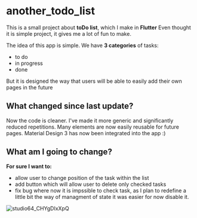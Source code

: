 # another_todo_list

This is a small project about **toDo list**, which I make in **Flutter**
Even thought it is simple project, it gives me a lot of fun to make.

The idea of this app is simple. We have **3 categories** of tasks:
- to do
- in progress
- done

But it is designed the way that users will be able to easily add their own pages in the future

## What changed since last update?

Now the code is cleaner. I've made it more generic and significantly reduced repetitions. Many elements are now easily reusable for future pages.
Material Design 3 has now been integrated into the app :) 

## What am I going to change?
**For sure I want to:**

- allow user to change position of the task within the list
- add button which will allow user to delete only checked tasks
- fix bug where now it is impssible to check task, as I plan to redefine a little bit the way of managment of state it was easier for now disable it.


![studio64_CHYgDIxXpQ](https://github.com/KamilTaras/another_todo_list/assets/116663154/db735fd3-2b52-4814-b41c-a936e562444c)


